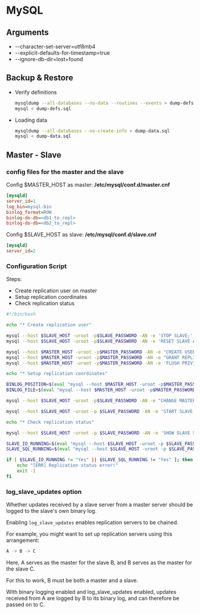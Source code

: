 # MySQL

## Arguments

- --character-set-server=utf8mb4
- --explicit-defaults-for-timestamp=true
- --ignore-db-dir=lost+found

## Backup & Restore

- Verify definitions

  ```bash
  mysqldump --all-databases --no-data --routines --events > dump-defs.sql
  mysql < dump-defs.sql
  ```

- Loading data

  ```bash
  mysqldump --all-databases --no-create-info > dump-data.sql
  mysql < dump-data.sql
  ```

## Master - Slave

### config files for the master and the slave

Config $MASTER_HOST as master: **/etc/mysql/conf.d/master.cnf**

```ini
[mysqld]
server_id=1
log_bin=mysql-bin
binlog_format=ROW
binlog-do-db=<db1_to_repl>
binlog-do-db=<db2_to_repl>
```

Config $SLAVE_HOST as slave: **/etc/mysql/conf.d/slave.cnf**

```ini
[mysqld]
server_id=2
```

### Configuration Script

Steps:

- Create replication user on master
- Setup replication coordinates
- Check replication status

```bash
#!/bin/bash

echo "* Create replication user"

mysql --host $SLAVE_HOST -uroot -p$SLAVE_PASSWORD -AN -e 'STOP SLAVE;'
mysql --host $SLAVE_HOST -uroot -p$SLAVE_PASSWORD -AN -e 'RESET SLAVE ALL;'

mysql --host $MASTER_HOST -uroot -p$MASTER_PASSWORD -AN -e "CREATE USER '$REPLICATION_USER'@'%';"
mysql --host $MASTER_HOST -uroot -p$MASTER_PASSWORD -AN -e "GRANT REPLICATION SLAVE ON *.* to '$REPLICATION_USER'@'%' IDENTIFIED BY '$REPLICATION_PASSWORD';"
mysql --host $MASTER_HOST -uroot -p$MASTER_PASSWORD -AN -e 'FLUSH PRIVILEGES;'

echo "* Setup replication coordinates"

BINLOG_POSITION=$(eval "mysql --host $MASTER_HOST -uroot -p$MASTER_PASSWORD -AN -e 'show master status \G' | grep Position | sed -n -e 's/^.*: //p'")
BINLOG_FILE=$(eval "mysql --host $MASTER_HOST -uroot -p$MASTER_PASSWORD -AN -e 'show master status \G' | grep File | sed -n -e 's/^.*: //p'")

mysql --host $SLAVE_HOST -uroot -p$SLAVE_PASSWORD -AN -e "CHANGE MASTER TO master_host='$MASTER_HOST', master_port=3306, master_user='$REPLICATION_USER', master_password='$REPLICATION_PASSWORD', master_log_file='$BINLOG_FILE', master_log_pos=$BINLOG_POSITION;"

mysql --host $SLAVE_HOST -uroot -p $SLAVE_PASSWORD -AN -e 'START SLAVE;'

echo "* Check replication status"

mysql --host $SLAVE_HOST -uroot -p $SLAVE_PASSWORD -AN -e 'SHOW SLAVE STATUS \G'

SLAVE_IO_RUNNING=$(eval "mysql --host $SLAVE_HOST -uroot -p $SLAVE_PASSWORD -AN -e 'SHOW SLAVE STATUS \G' | grep Slave_IO_Running | sed -n -e 's/^.*: //p'")
SLAVE_SQL_RUNNING=$(eval "mysql --host $SLAVE_HOST -uroot -p $SLAVE_PASSWORD -AN -e 'SHOW SLAVE STATUS \G' | grep Slave_SQL_Running | sed -n -e 's/^.*: //p'")

if [ $SLAVE_IO_RUNNING != "Yes" || $SLAVE_SQL_RUNNING != "Yes" ]; then
    echo "[ERR] Replication status error!"
    exit -1
fi
```

### log_slave_updates option

Whether updates received by a slave server from a master server should be logged to the slave's own binary log.

Enabling `log_slave_updates` enables replication servers to be chained.

For example, you might want to set up replication servers using this arrangement:

```bash
A -> B -> C
```

Here, A serves as the master for the slave B, and B serves as the master for the slave C.

For this to work, B must be both a master and a slave.

With binary logging enabled and log_slave_updates enabled,
updates received from A are logged by B to its binary log, and can therefore be passed on to C.
